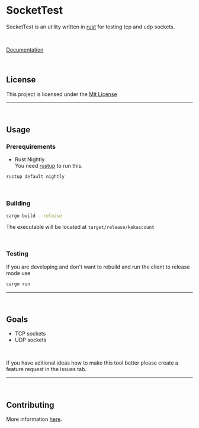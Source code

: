# SocketTest
SocketTest is an utility written in [rust](https://www.rust-lang.org/) for testing tcp and udp sockets. 

<br>

[Documentation](https://oss.kotw.dev/kekaccount/docs/)

<br>

## License
This project is licensed under the [Mit License](https://mit-license.org/)

<hr>
<br>

## Usage

### Prerequirements

- Rust Nightly <br>
You need [rustup](https://rustup.rs/) to run this.

```sh
rustup default nightly
```

<br>

### Building
```sh
cargo build --release
```

The executable will be located at `target/release/kekaccount`

<br>

### Testing
If you are developing and don't want to rebuild and run the client to release mode use
```sh
cargo run
```

<hr>
<br>

## Goals

- TCP sockets
- UDP sockets

<br>

If you have aditional ideas how to make this tool better please create a feature request in the issues tab.

<hr>
<br>

## Contributing
More information [here](https://oss.kotw.dev/sockettest/CONTRIBUTE).
